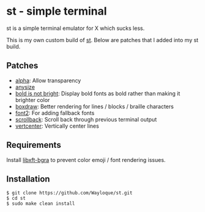 # st - simple terminal

st is a simple terminal emulator for X which sucks less.

This is my own custom build of [st](https://st.suckless.org/).
Below are patches that I added into my st build.

## Patches

* [alpha](https://st.suckless.org/patches/alpha/): Allow transparency
* [anysize](https://st.suckless.org/patches/anysize/)
* [bold is not bright](https://st.suckless.org/patches/bold-is-not-bright/): Display bold fonts as bold rather than making it brighter color
* [boxdraw](https://st.suckless.org/patches/boxdraw/): Better rendering for lines / blocks / braille characters
* [font2](https://st.suckless.org/patches/font2/): For adding fallback fonts
* [scrollback](https://st.suckless.org/patches/scrollback/): Scroll back through previous terminal output
* [vertcenter](https://st.suckless.org/patches/vertcenter/): Vertically center lines

## Requirements

Install [libxft-bgra](https://aur.archlinux.org/packages/libxft-bgra/) to prevent color emoji / font rendering issues.

## Installation

```
$ git clone https://github.com/Wayloque/st.git
$ cd st
$ sudo make clean install
```
